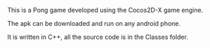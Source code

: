 This is a Pong game developed using the Cocos2D-X game engine.  

The apk can be downloaded and run on any android phone.

It is written in C++, all the source code is in the Classes folder.
